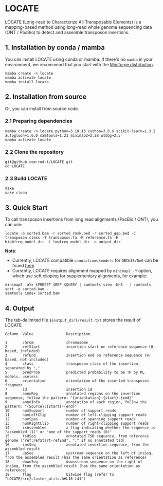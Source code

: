# LOCATE

LOCATE (Long-read to Characterize All Transposable Elements) is a mapping-based method using long-read whole genome sequencing data (ONT / PacBio) to detect and assemble transposon insertions.

## 1. Installation by conda / mamba

You can install LOCATE using conda or mamba. If there's no `mamba` in your environment, we recommend that you start with the [Miniforge distribution](https://github.com/conda-forge/miniforge).

```shell
mamba create -n locate
mamba activate locate
mamba install locate
```

## 2. Installation from source

Or, you can install from source code.

### 2.1 Preparing dependencies

```shell
mamba create -n locate python=3.10.13 cython=3.0.6 scikit-learn=1.3.2 autogluon=1.0.0 samtools=1.21 minimap2=2.28 wtdbg=2.5
mamba activate locate
```
### 2.2 Clone the repository

```shell
git@github.com:red-t/LOCATE.git
cd LOCATE
```

### 2.3 Build LOCATE

```shell
make
make clean
```

## 3. Quick Start
To call transposon insertions from long read alignments (PacBio / ONT), you can use:

```shell
locate -b sorted.bam -r sorted_rmsk.bed -r sorted_gap.bed -C transposon.class -T transposon.fa -R reference.fa -H highfreq_model_dir -L lowfreq_model_dir -o output_dir
```

**Note:**
- Currently, LOCATE compatible `annotations/models` for `GRCh38/Dm6` can be found [here]().
- Currently, LOCATE requires alignment mapped by `minimap2 -Y` option, which use soft clipping for supplementary alignments, for example:

```shell
minimap2 -aYx $PRESET $REF $QUERY | samtools view -bhS - | samtools sort -o sorted.bam -
samtools index sorted.bam
```

## 4. Output

The tab-delimited file `${output_dir}/result.txt` stores the result of LOCATE.

```shell
Column  Value               Description

1       chrom               chromosome
2       refStart            insertion start on reference sequence (0-based, included)
3       refEnd              insertion end on reference sequence (0-based, not-included)
4       class               transposon class of the insertion, separated by ","
5       predProb            predicted probability to be TP by ML models, useless
6       orientation         orientation of the inserted transposon fragment
7       id                  insertion id
8       annoReg             annotated regions on the insertion sequence, follow the pattern: "{orientation}:{start}-{end}"
9       annoInfo            annotation of each region, follow the pattern: "{Source}:{start}-{end}"
10      numSupport          number of support reads
11      numLeftClip         number of left-clipping support reads
12      numSpan             number of spanning support reads
13      numRightClip        number of right-clipping support reads
14      isAssembled         a flag indicating whether the sequence is "assembled (1)" or "one of the support reads (0)"
15      tsdSeq              annotated TSD sequence, from reference genome ("ref:refStart-refEnd". "." if no annotated tsd)
16      insSeq              annotated insertion sequence, from the assembled result
17      upSeq               upstream sequence on the left of insSeq, from the assembled result (has the same orientation as reference)
18      downSeq             downstream sequence on the right of insSeq, from the assembled result (has the same orientation as reference)
19      flag                bitwise flag (refer to "LOCATE/src/cluster_utils.h#L16-L41")
```
